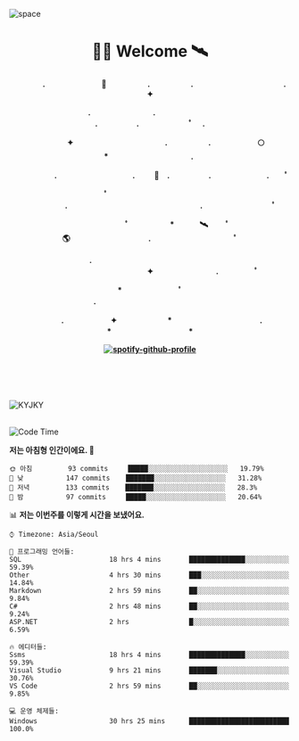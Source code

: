 ![space](https://user-images.githubusercontent.com/93513959/153272999-db6423b1-a80f-4b72-bf4c-7be2c9d6d328.png)



<h1 align="center">👨‍🚀 Welcome  🛰︎</h1>
<h4 align='center'>
<p align="center">　　　　.　　　　　　  　🌠　　　   　. 　　　　　.　　　　　　　　　　　  . 　　　 　       ✦     </p>
<p align="center">.　　　　　　　　.　　  　　　　  　 　　　　　　　　　　　.　　　　　.　　　　   　 ﾟ             　.        </p>
<p align="center">　　　　✦　　　　　  　　　　    　. 　　　　　.　　　　　　🌕　*　　　　　　　　　　  . 　　　 　            </p>
<p align="center">　　  　         　　. 　　　　   　 　　　.     　   　🚀　.　　　　　.　　　   　　　 .             　 ﾟ   </p>
<p align="center">　　ﾟ　　　　　　　　  　　　　   　 　　　　.　　　　　　　　　　　　　　　　　.   　　　            　  　　　ﾟ</p>
<p align="center"> 　　　　　　　ﾟ　　　 　　*　　   🛰︎　 　ﾟ　　　　🌎　　　　　　　　　　.　　　　　　　   　　  ﾟ          　   </p>
<p align="center">.　　　　　　　　　　  　　　　   　 　　　　　　　　　　　　 ✦　　　　　　　　.　   　　             ﾟ　  　　   </p>
<p align="center">　　　*　　　　　　  　ﾟ　　   　 　　　　.　　　　　　　　　　　　　　　　   　　            　  　　            </p>
<p align="center">　　　.　　　　　　✦  　　　　　   *　 　　　　　　　　　　.　　　　　　　*　　　　　   　              　  　*　  </p>

[![spotify-github-profile](https://spotify-github-profile.vercel.app/api/view?uid=316vepr7x7ia45xvcuqyysvtmpfe&cover_image=true&theme=novatorem&bar_color=37bac3&bar_color_cover=false)](https://spotify-github-profile.vercel.app/api/view?uid=316vepr7x7ia45xvcuqyysvtmpfe&redirect=true)

</h4>

<br>
<br>
<br>

<p align="left"><img src="https://github-readme-stats.vercel.app/api/top-langs?username=KYJKY&show_icons=true&locale=en&layout=compact&theme=radical" alt="KYJKY" />
<!--<img src="https://github-readme-stats.vercel.app/api?username=KYJKY&show_icons=true&locale=en&theme=radical" alt="KYJKY" />--> <br><br></p>

<!--START_SECTION:waka-->
![Code Time](http://img.shields.io/badge/Code%20Time-939%20hrs%2021%20mins-blue)

**저는 아침형 인간이에요. 🐤** 

```text
🌞 아침         93 commits     █████░░░░░░░░░░░░░░░░░░░░   19.79% 
🌆 낮　         147 commits    ███████░░░░░░░░░░░░░░░░░░   31.28% 
🌃 저녁         133 commits    ███████░░░░░░░░░░░░░░░░░░   28.3% 
🌙 밤　         97 commits     █████░░░░░░░░░░░░░░░░░░░░   20.64%

```


📊 **저는 이번주를 이렇게 시간을 보냈어요.** 

```text
⌚︎ Timezone: Asia/Seoul

💬 프로그래밍 언어들: 
SQL                      18 hrs 4 mins       ██████████████░░░░░░░░░░░   59.39% 
Other                    4 hrs 30 mins       ███░░░░░░░░░░░░░░░░░░░░░░   14.84% 
Markdown                 2 hrs 59 mins       ██░░░░░░░░░░░░░░░░░░░░░░░   9.84% 
C#                       2 hrs 48 mins       ██░░░░░░░░░░░░░░░░░░░░░░░   9.24% 
ASP.NET                  2 hrs               █░░░░░░░░░░░░░░░░░░░░░░░░   6.59%

🔥 에디터들: 
Ssms                     18 hrs 4 mins       ██████████████░░░░░░░░░░░   59.39% 
Visual Studio            9 hrs 21 mins       ███████░░░░░░░░░░░░░░░░░░   30.76% 
VS Code                  2 hrs 59 mins       ██░░░░░░░░░░░░░░░░░░░░░░░   9.85%

💻 운영 체제들: 
Windows                  30 hrs 25 mins      █████████████████████████   100.0%

```


<!--END_SECTION:waka-->
